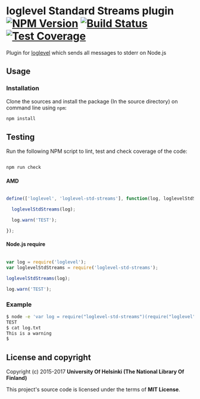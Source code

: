 # loglevel Standard Streams plugin [![NPM Version](https://img.shields.io/npm/v/@natlibfi/loglevel-std-streams.svg)](https://npmjs.org/package/loglevel-std-streams) [![Build Status](https://travis-ci.org/NatLibFi/loglevel-std-streams.svg)](https://travis-ci.org/NatLibFi/loglevel-std-streams) [![Test Coverage](https://codeclimate.com/github/NatLibFi/loglevel-std-streams/badges/coverage.svg)](https://codeclimate.com/github/NatLibFi/loglevel-std-streams/coverage)

Plugin for [loglevel](https://github.com/pimterry/loglevel) which sends all messages to stderr on Node.js

## Usage

### Installation

Clone the sources and install the package (In the source directory) on command line using `npm`:

```sh
npm install
```

## Testing

Run the following NPM script to lint, test and check coverage of the code:

```javascript

npm run check

```

#### AMD

```javascript

define(['loglevel', 'loglevel-std-streams'], function(log, loglevelStdStreams) {

  loglevelStdStreams(log);

  log.warn('TEST');

});

```

#### Node.js require

```javascript

var log = require('loglevel');
var loglevelStdStreams = require('loglevel-std-streams');

loglevelStdStreams(log);

log.warn('TEST');

```

### Example

```sh
$ node -e 'var log = require("loglevel-std-streams")(require("loglevel"));log.warn("This is a warning");console.log("TEST");' 2>log.txt
TEST
$ cat log.txt
This is a warning
$ 
```

## License and copyright

Copyright (c) 2015-2017 **University Of Helsinki (The National Library Of Finland)**

This project's source code is licensed under the terms of **MIT License**.
